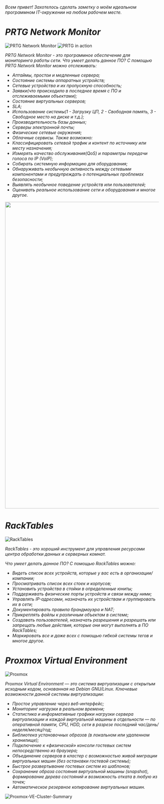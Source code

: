 *Всем привет! Захотелось сделать заметку о моём идеальном программном IT-окружении на любом рабочем месте.*

# *PRTG Network Monitor*

![PRTG Network Monitor](https://github.com/dimoroz772/My_ideal_software_IT-environment/blob/main/PRTG%20Network%20Monitor.png)
![PRTG in action](https://github.com/dimoroz772/My_ideal_software_IT-environment/blob/main/PRTG%20in%20action.png)

*PRTG Network Monitor - это программное обеспечение для мониторинга работы сети. Что умеет делать данное ПО? С помощью PRTG Network Monitor можно отслеживать:*

- *Аптаймы, простои и медленные сервера;*
- *Состояние системы аппаратных устройств;*
- *Сетевые устройства и их пропускную способность;*
- *Заявки(что происходило в последнее время с ПО и отслеживаемыми объектами);*
- *Состояние виртуальных серверов;*
- *SLA;*
- *Использование системы(1 - Загрузку ЦП, 2 - Свободная память, 3 - Свободное место на диске и т.д.);*
- *Производительность базы данных;*
- *Серверы электронной почты;*
- *Физические сетевые окружения;*
- *Облачные сервисы.*
*Также возможно:*
- *Классифицировать сетевой трафик и контент по источнику или месту назначения;*
- *Измерять качество обслуживания(QoS) и параметры передачи голоса по IP (VoIP);*
- *Собирать системную информацию для оборудования;*
- *Обнаруживать необычную активность между сетевыми компонентами и предупреждать о потенциальных проблемах безопасности;*
- *Выявлять необычное поведение устройств или пользователей;*
- *Оценивать реальное использование сети и оборудования и многое другое.*

<p align="center">
  <img width="1000" height="1000" src="https://github.com/dimoroz772/My_ideal_software_IT-environment/blob/main/Monitoring.png">
</p>


# *RackTables*

![RackTables](https://github.com/dimoroz772/My_ideal_software_IT-environment/blob/main/RackTables.png)

*RackTables - это хороший инструмент для управления ресурсами центра обработки данных и серверных комнат.*

*Что умеет делать данное ПО? С помощью RackTables можно:*

- *Видеть список всех устройств, которые у вас есть в организации/компании;*
- *Просматривать список всех стоек и корпусов;*
- *Установить устройства в стойки в определенные юниты;*
- *Поддерживать физические порты устройств и связи между ними;*
- *Управлять IP-адресами, назначать их устройствам и группировать их в сети;*
- *Документировать правила брандмауэра и NAT;*
- *Прикреплять файлы к различным объектам в системе;*
- *Создавать пользователей, назначать разрешения и разрешать или запрещать любые действия, которые они могут выполнять в ПО RackTables;*
- *Маркировать все и даже всех с помощью гибкой системы тегов и многое другое.*


# *Proxmox Virtual Environment*

![Proxmox](https://github.com/dimoroz772/My_ideal_software_IT-environment/blob/main/Proxmox.png)

*Proxmox Virtual Environment — это система виртуализации с открытым исходным кодом, основанная на Debian GNU/Linux. Ключевые возможности данной системы виртуализации:*

- *Простое управление через веб-интерфейс;*
- *Мониторинг нагрузки в реальном времени;*
- *Статистика и информативные графики нагрузки сервера виртуализации и  каждой виртуальной машины в отдельности — по оперативной памяти, CPU,  HDD, сети в разрезе последний час/день/неделя/месяц/год;*
- *Библиотека установочных образов (в локальном или удаленном хранилище);*
- *Подключение к «физической» консоли гостевых систем непосредственно из браузера;*
- *Объединение серверов в кластер с возможностью живой миграции виртуальных машин (без остановки гостевой системы);*
- *Быстрое развертывание гостевых систем из шаблонов;*
- *Сохранение образа состояния виртуальной машины (snapshot), формирование дерева состояний и возможность отката в любую из точек;*
- *Автоматическое резервное копирование виртуальных машин.*

![Proxmox-VE-Cluster-Summary](https://github.com/dimoroz772/My_ideal_software_IT-environment/blob/main/Proxmox-VE-Cluster-Summary.png)

